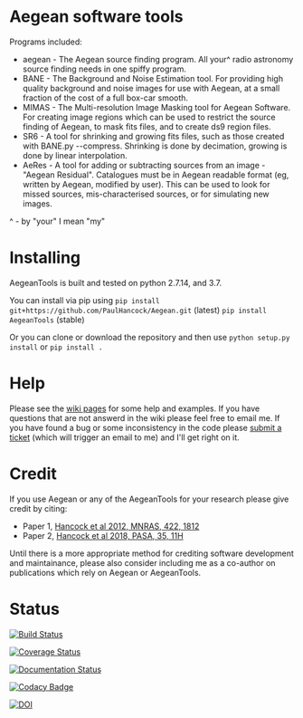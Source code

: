 Aegean software tools
======

Programs included:
* aegean - The Aegean source finding program. All your^ radio astronomy source finding needs in one spiffy program.
* BANE - The Background and Noise Estimation tool. For providing high quality background and noise images for use with Aegean, at a small fraction of the cost of a full box-car smooth.
* MIMAS - The Multi-resolution Image Masking tool for Aegean Software. For creating image regions which can be used to restrict the source finding of Aegean, to mask fits files, and to create ds9 region files.
* SR6 - A tool for shrinking and growing fits files, such as those created with BANE.py --compress. Shrinking is done by decimation, growing is done by linear interpolation.
* AeRes - A tool for adding or subtracting sources from an image - "Aegean Residual". Catalogues must be in Aegean readable format (eg, written by Aegean, modified by user). This can be used to look for missed sources, mis-characterised sources, or for simulating new images.

^ - by "your" I mean "my"

Installing
=====
AegeanTools is built and tested on python 2.7.14, and 3.7.

You can install via pip using 
`pip install git+https://github.com/PaulHancock/Aegean.git` (latest)
`pip install AegeanTools` (stable)

Or you can clone or download the repository and then use `python setup.py install` or `pip install .`



Help
=====
Please see the [wiki pages](https://github.com/PaulHancock/Aegean/wiki) for some help and examples. If you have questions that are not answerd in the wiki please feel free to email me. If you have found a bug or some inconsistency in the code please [submit a ticket](https://github.com/PaulHancock/Aegean/issues) (which will trigger an email to me) and I'll get right on it. 

Credit
=====
If you use Aegean or any of the AegeanTools for your research please give credit by citing:
- Paper 1, [Hancock et al 2012, MNRAS, 422, 1812](http://adsabs.harvard.edu/abs/2012MNRAS.422.1812H)
- Paper 2, [Hancock et al 2018, PASA, 35, 11H](http://adsabs.harvard.edu/abs/2018PASA...35...11H)

Until there is a more appropriate method for crediting software development and maintainance, please also consider including me as a co-author on publications which rely on Aegean or AegeanTools.


Status
=====
[![Build Status](https://travis-ci.org/PaulHancock/Aegean.svg?branch=master)](https://travis-ci.org/PaulHancock/Aegean) 

[![Coverage Status](https://coveralls.io/repos/github/PaulHancock/Aegean/badge.svg?branch=master)](https://coveralls.io/github/PaulHancock/Aegean?branch=master)

[![Documentation Status](https://readthedocs.org/projects/aegeantools/badge/?version=latest)](http://aegeantools.readthedocs.io/en/latest/?badge=latest)
 
[![Codacy Badge](https://api.codacy.com/project/badge/Grade/014fb9c86b3f42b49ad94cd4384cfa78)](https://www.codacy.com/app/mr.paul.hancock/Aegean?utm_source=github.com&amp;utm_medium=referral&amp;utm_content=PaulHancock/Aegean&amp;utm_campaign=Badge_Grade)

[![DOI](https://zenodo.org/badge/DOI/10.5281/zenodo.3474072.svg)](https://doi.org/10.5281/zenodo.3474072)


